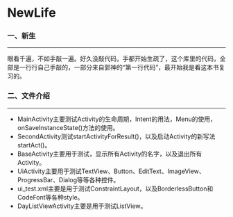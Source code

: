 # NewLife
### 一、新生
---
眼看千遍，不如手敲一遍。好久没敲代码，手都开始生疏了，这个库里的代码，全部是一行行自己手敲的，一部分来自郭神的“第一行代码”，最开始我是看这本书复习的。
### 二、文件介绍
---
* MainActivity主要测试Activity的生命周期，Intent的用法，Menu的使用，onSaveInstanceState()方法的使用。
* SecondActivity测试startActivityForResult()，以及启动Activity的新写法startAct()。
* BaseActivity主要用于测试，显示所有Activity的名字，以及退出所有Activity。
* UiActivity主要用于测试TextView、Button、EditText、ImageView、ProgressBar、Dialog等等各种控件。
* ui_test.xml主要是用于测试ConstraintLayout，以及BorderlessButton和CodeFont等各种style。
* DayListViewActivity主要是用于测试ListView。